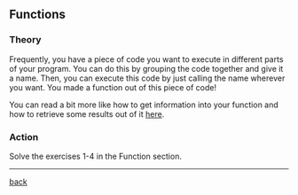 ## Functions

### Theory

Frequently, you have a piece of code you want to execute in different parts of your program. You can do this by grouping the code together and give it a name. Then, you can execute this code by just calling the name wherever you want. You made a function out of this piece of code!

You can read a bit more like how to get information into your function and how to retrieve some results out of it [here](https://stepik.org/lesson/104306/step/1?unit=78864).

### Action

Solve the exercises 1-4 in the Function section.

---

[back](../)
